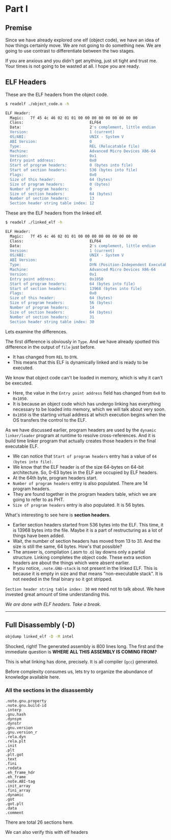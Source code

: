 # Part I

## Premise

Since we have already explored one elf (object code), we have an idea of how things certainly move. We are not going to do something new. We are going to use contrast to differentiate between the two stages.

If you are anxious and you didn't get anything, just sit tight and trust me. Your times is not going to be wasted at all. I hope you are ready.

## ELF Headers

These are the ELF headers from the object code.

```bash
$ readelf ./object_code.o -h

ELF Header:
  Magic:   7f 45 4c 46 02 01 01 00 00 00 00 00 00 00 00 00 
  Class:                             ELF64
  Data:                              2's complement, little endian
  Version:                           1 (current)
  OS/ABI:                            UNIX - System V
  ABI Version:                       0
  Type:                              REL (Relocatable file)
  Machine:                           Advanced Micro Devices X86-64
  Version:                           0x1
  Entry point address:               0x0
  Start of program headers:          0 (bytes into file)
  Start of section headers:          536 (bytes into file)
  Flags:                             0x0
  Size of this header:               64 (bytes)
  Size of program headers:           0 (bytes)
  Number of program headers:         0
  Size of section headers:           64 (bytes)
  Number of section headers:         13
  Section header string table index: 12
```

These are the ELF headers from the linked elf.

```bash
$ readelf ./linked_elf -h

ELF Header:
  Magic:   7f 45 4c 46 02 01 01 00 00 00 00 00 00 00 00 00 
  Class:                             ELF64
  Data:                              2's complement, little endian
  Version:                           1 (current)
  OS/ABI:                            UNIX - System V
  ABI Version:                       0
  Type:                              DYN (Position-Independent Executable file)
  Machine:                           Advanced Micro Devices X86-64
  Version:                           0x1
  Entry point address:               0x1050
  Start of program headers:          64 (bytes into file)
  Start of section headers:          13968 (bytes into file)
  Flags:                             0x0
  Size of this header:               64 (bytes)
  Size of program headers:           56 (bytes)
  Number of program headers:         14
  Size of section headers:           64 (bytes)
  Number of section headers:         31
  Section header string table index: 30
```

Lets examine the differences.

The first difference is obviously in `Type`. And we have already spotted this difference in the output of `file` just before.

* It has changed from `REL` to `DYN`.
* This means that this ELF is dynamically linked and is ready to be executed.

We know that object code can't be loaded in memory, which is why it can't be executed.

* Here, the value in the `Entry point address` field has changed from `0x0` to `0x1050`.
* It is because an object code which has undergo linking has everything necessary to be loaded into memory, which we will talk about very soon.
* `0x1050` is the starting virtual address at which execution begins when the OS transfers the control to the ELF.

As we have discussed earlier, program headers are used by the `dynamic linker/loader` program at runtime to resolve cross-references. And it is build time linker program that actually creates those headers in the final executable ELF.

* We can notice that `Start of program headers` entry has a value of `64 (bytes into file)`.
* We know that the ELF header is of the size 64-bytes on 64-bit architecture. So, 0-63 bytes in the ELF are occupied by ELF headers.
* At the 64th byte, program headers start.
* `Number of program headers` entry is also populated. There are 14 program headers.
* They are found together in the program headers table, which we are going to refer to as PHT.
* `Size of program headers` entry is also populated. It is 56 bytes.

What's interesting to see here is **section headers**.

* Earlier section headers started from 536 bytes into the ELF. This time, it is 13968 bytes into the file. Maybe it is a part of restructuring as a lot of things have been added.
* Wait, the number of section headers has moved from 13 to 31. And the size is still the same, 64 bytes. How's that possible?
* The answer is, compilation (.asm to .o) lay downs only a partial structure. Linking completes the object code. These extra section headers are about the things which were absent earlier.
* If you notice, `.note.GNU-stack` is not present in the linked ELF. This is because it is empty in size and that means "non-executable stack". It is not needed in the final binary so it got stripped.

`Section header string table index: 30` we need not to talk about. We have invested great amount of time understanding this.



_We are done with ELF headers. Take a break._

***

## Full Disassembly (-D)

```bash
objdump linked_elf -D -M intel
```

Shocked, right! The generated assembly is 800 lines long. The first and the immediate question is **WHERE ALL THIS ASSEMBLY IS COMING FROM?**

This is what linking has done, precisely. It is all compiler (`gcc`) generated.

Before complexity consumes us, lets try to organize the abundance of knowledge available here.

### All the sections in the disassembly

```
.note.gnu.property
.note.gnu.build-id
.interp
.gnu.hash
.dynsym
.dynstr
.gnu.version
.gnu.version_r
.rela.dyn
.rela.plt
.init
.plt
.plt.got
.text
.fini
.rodata
.eh_frame_hdr
.eh_frame
.note.ABI-tag
.init_array
.fini_array
.dynamic
.got
.got.plt
.data
.comment
```

There are total 26 sections here.

We can also verify this with elf headers


















